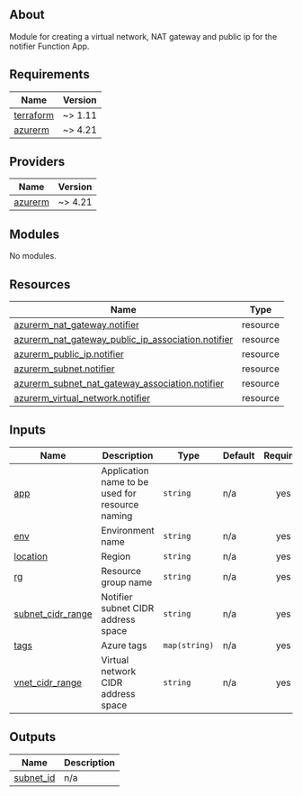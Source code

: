 <!-- BEGIN_TF_DOCS -->


## About

Module for creating a virtual network, NAT gateway and public ip for the notifier Function App.

## Requirements

| Name | Version |
|------|---------|
| <a name="requirement_terraform"></a> [terraform](#requirement\_terraform) | ~> 1.11 |
| <a name="requirement_azurerm"></a> [azurerm](#requirement\_azurerm) | ~> 4.21 |

## Providers

| Name | Version |
|------|---------|
| <a name="provider_azurerm"></a> [azurerm](#provider\_azurerm) | ~> 4.21 |

## Modules

No modules.

## Resources

| Name | Type |
|------|------|
| [azurerm_nat_gateway.notifier](https://registry.terraform.io/providers/hashicorp/azurerm/latest/docs/resources/nat_gateway) | resource |
| [azurerm_nat_gateway_public_ip_association.notifier](https://registry.terraform.io/providers/hashicorp/azurerm/latest/docs/resources/nat_gateway_public_ip_association) | resource |
| [azurerm_public_ip.notifier](https://registry.terraform.io/providers/hashicorp/azurerm/latest/docs/resources/public_ip) | resource |
| [azurerm_subnet.notifier](https://registry.terraform.io/providers/hashicorp/azurerm/latest/docs/resources/subnet) | resource |
| [azurerm_subnet_nat_gateway_association.notifier](https://registry.terraform.io/providers/hashicorp/azurerm/latest/docs/resources/subnet_nat_gateway_association) | resource |
| [azurerm_virtual_network.notifier](https://registry.terraform.io/providers/hashicorp/azurerm/latest/docs/resources/virtual_network) | resource |

## Inputs

| Name | Description | Type | Default | Required |
|------|-------------|------|---------|:--------:|
| <a name="input_app"></a> [app](#input\_app) | Application name to be used for resource naming | `string` | n/a | yes |
| <a name="input_env"></a> [env](#input\_env) | Environment name | `string` | n/a | yes |
| <a name="input_location"></a> [location](#input\_location) | Region | `string` | n/a | yes |
| <a name="input_rg"></a> [rg](#input\_rg) | Resource group name | `string` | n/a | yes |
| <a name="input_subnet_cidr_range"></a> [subnet\_cidr\_range](#input\_subnet\_cidr\_range) | Notifier subnet CIDR address space | `string` | n/a | yes |
| <a name="input_tags"></a> [tags](#input\_tags) | Azure tags | `map(string)` | n/a | yes |
| <a name="input_vnet_cidr_range"></a> [vnet\_cidr\_range](#input\_vnet\_cidr\_range) | Virtual network CIDR address space | `string` | n/a | yes |

## Outputs

| Name | Description |
|------|-------------|
| <a name="output_subnet_id"></a> [subnet\_id](#output\_subnet\_id) | n/a |

<!-- END_TF_DOCS -->